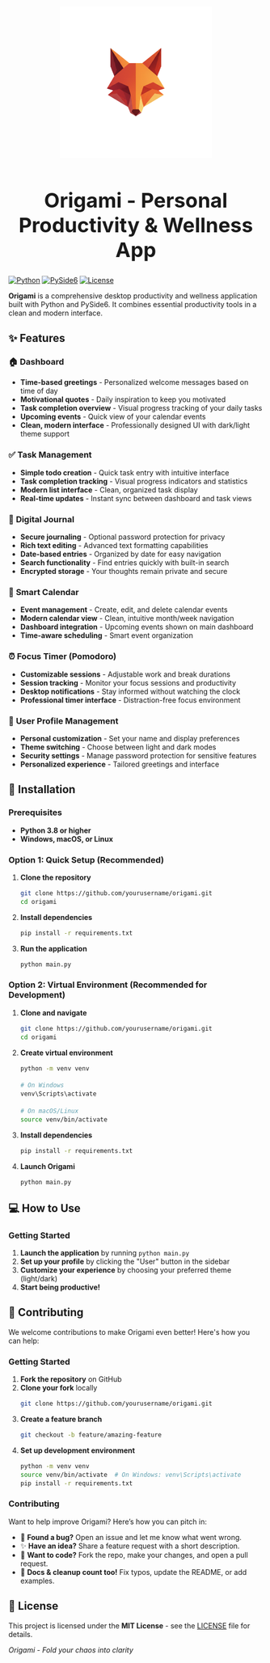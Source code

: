 <p align="center">
  <img src="assets/icons/icon.png" alt="Origami App Icon" width="300"/>
</p>

<h1 align="center" style="font-size: 40px;">Origami - Personal Productivity & Wellness App</h1>

[![Python](https://img.shields.io/badge/Python-3.8+-blue.svg)](https://python.org)
[![PySide6](https://img.shields.io/badge/PySide6-6.9.2-green.svg)](https://pypi.org/project/PySide6/)
[![License](https://img.shields.io/badge/License-MIT-yellow.svg)](LICENSE)

**Origami** is a comprehensive desktop productivity and wellness application built with Python and PySide6. It combines essential productivity tools in a clean and modern interface.

## ✨ Features

### 🏠 **Dashboard**
- **Time-based greetings** - Personalized welcome messages based on time of day
- **Motivational quotes** - Daily inspiration to keep you motivated
- **Task completion overview** - Visual progress tracking of your daily tasks
- **Upcoming events** - Quick view of your calendar events
- **Clean, modern interface** - Professionally designed UI with dark/light theme support

### ✅ **Task Management**
- **Simple todo creation** - Quick task entry with intuitive interface
- **Task completion tracking** - Visual progress indicators and statistics
- **Modern list interface** - Clean, organized task display
- **Real-time updates** - Instant sync between dashboard and task views

### 📝 **Digital Journal**
- **Secure journaling** - Optional password protection for privacy
- **Rich text editing** - Advanced text formatting capabilities
- **Date-based entries** - Organized by date for easy navigation
- **Search functionality** - Find entries quickly with built-in search
- **Encrypted storage** - Your thoughts remain private and secure

### 📅 **Smart Calendar**
- **Event management** - Create, edit, and delete calendar events
- **Modern calendar view** - Clean, intuitive month/week navigation
- **Dashboard integration** - Upcoming events shown on main dashboard
- **Time-aware scheduling** - Smart event organization

### ⏰ **Focus Timer (Pomodoro)**
- **Customizable sessions** - Adjustable work and break durations
- **Session tracking** - Monitor your focus sessions and productivity
- **Desktop notifications** - Stay informed without watching the clock
- **Professional timer interface** - Distraction-free focus environment

### 👤 **User Profile Management**
- **Personal customization** - Set your name and display preferences
- **Theme switching** - Choose between light and dark modes
- **Security settings** - Manage password protection for sensitive features
- **Personalized experience** - Tailored greetings and interface

## 🚀 Installation

### Prerequisites
- **Python 3.8 or higher**
- **Windows, macOS, or Linux**

### Option 1: Quick Setup (Recommended)

1. **Clone the repository**
   ```bash
   git clone https://github.com/yourusername/origami.git
   cd origami
   ```

2. **Install dependencies**
   ```bash
   pip install -r requirements.txt
   ```

3. **Run the application**
   ```bash
   python main.py
   ```

### Option 2: Virtual Environment (Recommended for Development)

1. **Clone and navigate**
   ```bash
   git clone https://github.com/yourusername/origami.git
   cd origami
   ```

2. **Create virtual environment**
   ```bash
   python -m venv venv
   
   # On Windows
   venv\Scripts\activate
   
   # On macOS/Linux
   source venv/bin/activate
   ```

3. **Install dependencies**
   ```bash
   pip install -r requirements.txt
   ```

4. **Launch Origami**
   ```bash
   python main.py
   ```

## 💻 How to Use

### Getting Started

1. **Launch the application** by running `python main.py`
2. **Set up your profile** by clicking the "User" button in the sidebar
3. **Customize your experience** by choosing your preferred theme (light/dark)
4. **Start being productive!** 

## 🤝 Contributing

We welcome contributions to make Origami even better! Here's how you can help:

### Getting Started

1. **Fork the repository** on GitHub
2. **Clone your fork** locally
   ```bash
   git clone https://github.com/yourusername/origami.git
   ```
3. **Create a feature branch**
   ```bash
   git checkout -b feature/amazing-feature
   ```
4. **Set up development environment**
   ```bash
   python -m venv venv
   source venv/bin/activate  # On Windows: venv\Scripts\activate
   pip install -r requirements.txt
   ```

### Contributing

Want to help improve Origami? Here’s how you can pitch in:

- 🐛 **Found a bug?** Open an issue and let me know what went wrong.  
- ✨ **Have an idea?** Share a feature request with a short description.  
- 🔧 **Want to code?** Fork the repo, make your changes, and open a pull request.  
- 📖 **Docs & cleanup count too!** Fix typos, update the README, or add examples. 

## 📄 License

This project is licensed under the **MIT License** - see the [LICENSE](LICENSE) file for details.

*Origami - Fold your chaos into clarity*

